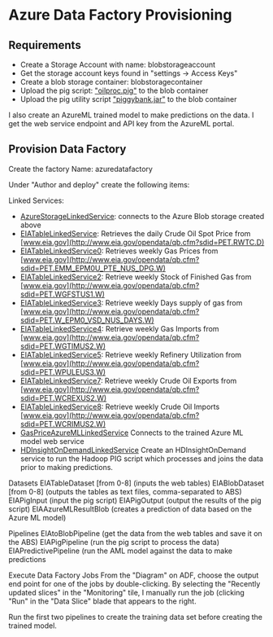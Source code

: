 # Azure Data Factory Provisioning

## Requirements

- Create a Storage Account with name: blobstorageaccount
- Get the storage account keys found in "settings -> Access Keys"
- Create a blob storage container: blobstoragecontainer 
- Upload the pig script: ["oilproc.pig"](oilproc.pig) to the blob container
- Upload the pig utility script ["piggybank.jar"](piggybank.jar) to the blob container

I also create an AzureML trained model to make predictions on the data. I get the web service endpoint and API key from the AzureML portal.

## Provision Data Factory

Create the factory Name: azuredatafactory
 
Under "Author and deploy" create the following items:
 
Linked Services:

- [AzureStorageLinkedService](AzureStorageLinkedService.json): connects to the Azure Blob storage created above
- [EIATableLinkedService](EIATableLinkedService.json): Retrieves the daily Crude Oil Spot Price from [www.eia.gov](http://www.eia.gov/opendata/qb.cfm?sdid=PET.RWTC.D)
- [EIATableLinkedService0](EIATableLinkedService0.json): Retrieves weekly Gas Prices from [www.eia.gov](http://www.eia.gov/opendata/qb.cfm?sdid=PET.EMM_EPM0U_PTE_NUS_DPG.W)
- [EIATableLinkedService2](EIATableLinkedService2.json): Retrieve weekly Stock of Finished Gas from [www.eia.gov](http://www.eia.gov/opendata/qb.cfm?sdid=PET.WGFSTUS1.W)
- [EIATableLinkedService3](EIATableLinkedService3.json): Retrieve weekly Days supply of gas from [www.eia.gov](http://www.eia.gov/opendata/qb.cfm?sdid=PET.W_EPM0_VSD_NUS_DAYS.W)
- [EIATableLinkedService4](EIATableLinkedService4.json): Retrieve weekly Gas Imports from [www.eia.gov](http://www.eia.gov/opendata/qb.cfm?sdid=PET.WGTIMUS2.W)
- [EIATableLinkedService5](EIATableLinkedService5.json): Retrieve weekly Refinery Utilization from [www.eia.gov](http://www.eia.gov/opendata/qb.cfm?sdid=PET.WPULEUS3.W)
- [EIATableLinkedService7](EIATableLinkedService7.json): Retrieve weekly Crude Oil Exports from [www.eia.gov](http://www.eia.gov/opendata/qb.cfm?sdid=PET.WCREXUS2.W)
- [EIATableLinkedService8](EIATableLinkedService8.json): Retrieve weekly Crude Oil Imports [www.eia.gov](http://www.eia.gov/opendata/qb.cfm?sdid=PET.WCRIMUS2.W)
- [GasPriceAzureMLLinkedService](GasPriceAzureMLLinkedService.json) Connects to the trained Azure ML model web service
- [HDInsightOnDemandLinkedService](HDInsightOnDemandLinkedService.json) Create an HDInsightOnDemand service to run the Hadoop PIG script which processes and joins the data prior to making predictions.
 
 
 

Datasets
EIATableDataset [from 0-8] (inputs the web tables)
EIABlobDataset [from 0-8] (outputs the tables as text files, comma-separated to ABS)
EIAPigInput (input the pig script)
EIAPigOutput (output the results of the pig script)
EIAAzureMLResultBlob (creates a prediction of data based on the Azure ML model)
 
Pipelines
EIAtoBlobPipeline (get the data from the web tables and save it on the ABS)
EIAPigPipeline (run the pig script to process the data)
EIAPredictivePipeline (run the AML model against the data to make predictions
 
Execute Data Factory Jobs
From the "Diagram" on ADF, choose the output end point for one of the jobs by double-clicking. By selecting the "Recently updated slices" in the "Monitoring" tile, I manually run the job (clicking "Run" in the "Data Slice" blade that appears to the right.
 
Run the first two pipelines to create the training data set before creating the trained model.
